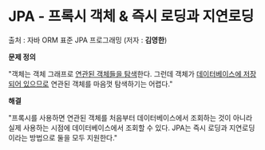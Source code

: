 # JPA - 프록시 객체 & 즉시 로딩과 지연로딩

출처 : 자바 ORM 표준 JPA 프로그래밍 (저자 : **김영한**)

**문제 정의** 

"객체는 객체 그래프로 <u>연관된 객체들을 탐색</u>한다. 그런데 객체가 <u>데이터베이스에 저장되어 있으므로</u> 연관된 객체를 마음껏 탐색하기는 어렵다."

**해결**

"프록시를 사용하면 연관된 객체를 처음부터 데이터베이스에서 조회하는 것이 아니라 실제 사용하는 시점에 데이터베이스에서 조회할 수 있다. JPA는 즉시 로딩과 지연로딩이라는 방법으로 둘을 모두 지원한다." 







